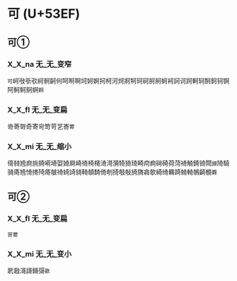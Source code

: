 # 可 (U+53EF)

## 可①

### X_X_na 无_无_变窄
`可`㞹㪃㪼㰤䋍䯊䶗何呵哬啊坷妸婀抲柯河炣牁牱珂砢胢舸蚵袔訶诃跒軻轲酠鈳钶锕阿魺鲄鴚䋪`錒`

### X_X_fl 无_无_变扁
㱒䓫哿奇寄岢笴苛㐓㟢`䔅`

### X_X_mi 无_无_缩小
㑸㚡㞆㢌㫊䐀嗬埼娿婍屙崎徛椅槣渏渮漪犄猗琦畸疴痾碋碕荷菏裿觭錡锜閜`䫯`陭騎骑㢊㞆㥓㨳㱦㾨㿲䄎䗁䛴䝝䩭䫑䭲倚剞掎攲敧旑旖樖欹綺绮羇踦躸輢鵸齮檹`覉`

## 可②

### X_X_fl 无_无_变扁
`哥䔅`

### X_X_mi 无_无_变小
㢦戨滒謌鎶彁`歌`

